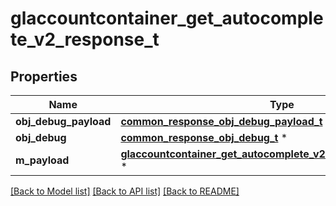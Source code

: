 # glaccountcontainer_get_autocomplete_v2_response_t

## Properties
Name | Type | Description | Notes
------------ | ------------- | ------------- | -------------
**obj_debug_payload** | [**common_response_obj_debug_payload_t**](common_response_obj_debug_payload.md) \* |  | 
**obj_debug** | [**common_response_obj_debug_t**](common_response_obj_debug.md) \* |  | [optional] 
**m_payload** | [**glaccountcontainer_get_autocomplete_v2_response_m_payload_t**](glaccountcontainer_get_autocomplete_v2_response_m_payload.md) \* |  | 

[[Back to Model list]](../README.md#documentation-for-models) [[Back to API list]](../README.md#documentation-for-api-endpoints) [[Back to README]](../README.md)


